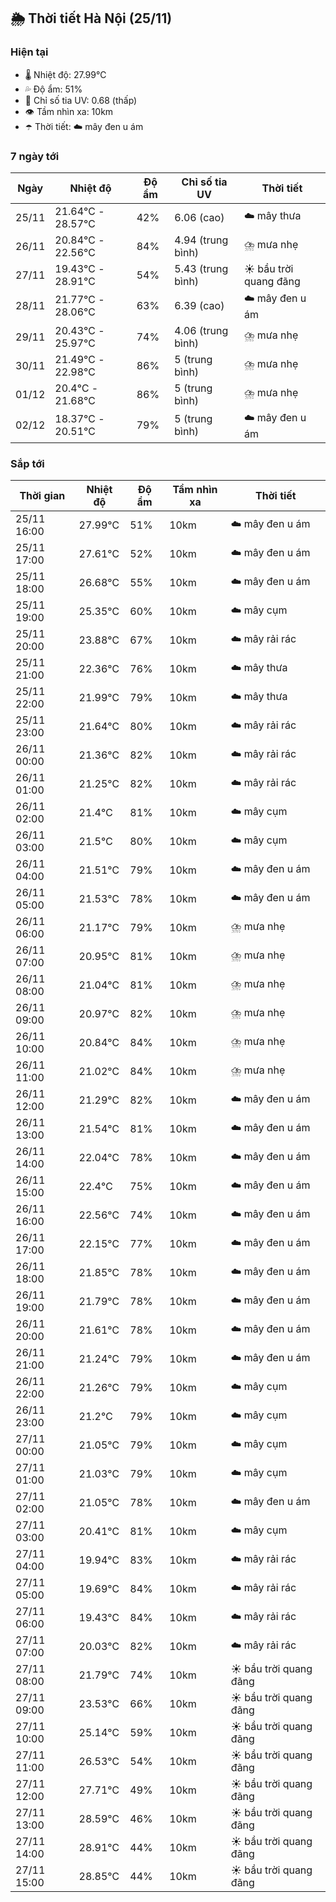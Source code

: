 ## 🌦️ Thời tiết Hà Nội (25/11)

### Hiện tại

- 🌡️ Nhiệt độ: 27.99℃
- 💦 Độ ẩm: 51%
- 🌟 Chỉ số tia UV: 0.68 (thấp)
- 👁️ Tầm nhìn xa: 10km
- ☂️ Thời tiết: ☁️ mây đen u ám

### 7 ngày tới

| Ngày | Nhiệt độ | Độ ẩm | Chỉ số tia UV | Thời tiết |
| --- | --- | --- | --- | --- |
| 25/11 | 21.64℃ - 28.57℃ | 42% | 6.06 (cao) | ☁️ mây thưa |
| 26/11 | 20.84℃ - 22.56℃ | 84% | 4.94 (trung bình) | ⛈️ mưa nhẹ |
| 27/11 | 19.43℃ - 28.91℃ | 54% | 5.43 (trung bình) | ☀️ bầu trời quang đãng |
| 28/11 | 21.77℃ - 28.06℃ | 63% | 6.39 (cao) | ☁️ mây đen u ám |
| 29/11 | 20.43℃ - 25.97℃ | 74% | 4.06 (trung bình) | ⛈️ mưa nhẹ |
| 30/11 | 21.49℃ - 22.98℃ | 86% | 5 (trung bình) | ⛈️ mưa nhẹ |
| 01/12 | 20.4℃ - 21.68℃ | 86% | 5 (trung bình) | ⛈️ mưa nhẹ |
| 02/12 | 18.37℃ - 20.51℃ | 79% | 5 (trung bình) | ☁️ mây đen u ám |

### Sắp tới

| Thời gian | Nhiệt độ | Độ ẩm | Tầm nhìn xa | Thời tiết |
| --- | --- | --- | --- | --- |
| 25/11 16:00 | 27.99℃ | 51% | 10km | ☁️ mây đen u ám |
| 25/11 17:00 | 27.61℃ | 52% | 10km | ☁️ mây đen u ám |
| 25/11 18:00 | 26.68℃ | 55% | 10km | ☁️ mây đen u ám |
| 25/11 19:00 | 25.35℃ | 60% | 10km | ☁️ mây cụm |
| 25/11 20:00 | 23.88℃ | 67% | 10km | ☁️ mây rải rác |
| 25/11 21:00 | 22.36℃ | 76% | 10km | ☁️ mây thưa |
| 25/11 22:00 | 21.99℃ | 79% | 10km | ☁️ mây thưa |
| 25/11 23:00 | 21.64℃ | 80% | 10km | ☁️ mây rải rác |
| 26/11 00:00 | 21.36℃ | 82% | 10km | ☁️ mây rải rác |
| 26/11 01:00 | 21.25℃ | 82% | 10km | ☁️ mây rải rác |
| 26/11 02:00 | 21.4℃ | 81% | 10km | ☁️ mây cụm |
| 26/11 03:00 | 21.5℃ | 80% | 10km | ☁️ mây cụm |
| 26/11 04:00 | 21.51℃ | 79% | 10km | ☁️ mây đen u ám |
| 26/11 05:00 | 21.53℃ | 78% | 10km | ☁️ mây đen u ám |
| 26/11 06:00 | 21.17℃ | 79% | 10km | ⛈️ mưa nhẹ |
| 26/11 07:00 | 20.95℃ | 81% | 10km | ⛈️ mưa nhẹ |
| 26/11 08:00 | 21.04℃ | 81% | 10km | ⛈️ mưa nhẹ |
| 26/11 09:00 | 20.97℃ | 82% | 10km | ⛈️ mưa nhẹ |
| 26/11 10:00 | 20.84℃ | 84% | 10km | ⛈️ mưa nhẹ |
| 26/11 11:00 | 21.02℃ | 84% | 10km | ⛈️ mưa nhẹ |
| 26/11 12:00 | 21.29℃ | 82% | 10km | ☁️ mây đen u ám |
| 26/11 13:00 | 21.54℃ | 81% | 10km | ☁️ mây đen u ám |
| 26/11 14:00 | 22.04℃ | 78% | 10km | ☁️ mây đen u ám |
| 26/11 15:00 | 22.4℃ | 75% | 10km | ☁️ mây đen u ám |
| 26/11 16:00 | 22.56℃ | 74% | 10km | ☁️ mây đen u ám |
| 26/11 17:00 | 22.15℃ | 77% | 10km | ☁️ mây đen u ám |
| 26/11 18:00 | 21.85℃ | 78% | 10km | ☁️ mây đen u ám |
| 26/11 19:00 | 21.79℃ | 78% | 10km | ☁️ mây đen u ám |
| 26/11 20:00 | 21.61℃ | 78% | 10km | ☁️ mây đen u ám |
| 26/11 21:00 | 21.24℃ | 79% | 10km | ☁️ mây đen u ám |
| 26/11 22:00 | 21.26℃ | 79% | 10km | ☁️ mây cụm |
| 26/11 23:00 | 21.2℃ | 79% | 10km | ☁️ mây cụm |
| 27/11 00:00 | 21.05℃ | 79% | 10km | ☁️ mây cụm |
| 27/11 01:00 | 21.03℃ | 79% | 10km | ☁️ mây cụm |
| 27/11 02:00 | 21.05℃ | 78% | 10km | ☁️ mây đen u ám |
| 27/11 03:00 | 20.41℃ | 81% | 10km | ☁️ mây cụm |
| 27/11 04:00 | 19.94℃ | 83% | 10km | ☁️ mây rải rác |
| 27/11 05:00 | 19.69℃ | 84% | 10km | ☁️ mây rải rác |
| 27/11 06:00 | 19.43℃ | 84% | 10km | ☁️ mây rải rác |
| 27/11 07:00 | 20.03℃ | 82% | 10km | ☁️ mây rải rác |
| 27/11 08:00 | 21.79℃ | 74% | 10km | ☀️ bầu trời quang đãng |
| 27/11 09:00 | 23.53℃ | 66% | 10km | ☀️ bầu trời quang đãng |
| 27/11 10:00 | 25.14℃ | 59% | 10km | ☀️ bầu trời quang đãng |
| 27/11 11:00 | 26.53℃ | 54% | 10km | ☀️ bầu trời quang đãng |
| 27/11 12:00 | 27.71℃ | 49% | 10km | ☀️ bầu trời quang đãng |
| 27/11 13:00 | 28.59℃ | 46% | 10km | ☀️ bầu trời quang đãng |
| 27/11 14:00 | 28.91℃ | 44% | 10km | ☀️ bầu trời quang đãng |
| 27/11 15:00 | 28.85℃ | 44% | 10km | ☀️ bầu trời quang đãng |
